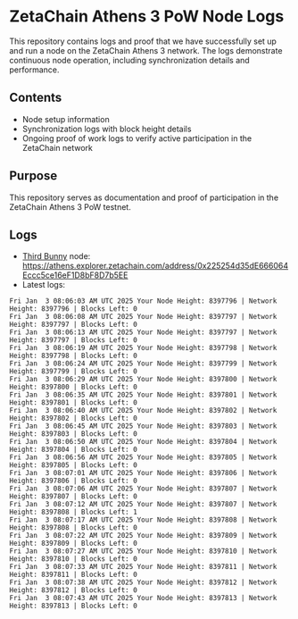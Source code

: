 # ZetaChain Athens 3 PoW Node Logs
This repository contains logs and proof that we have successfully set up and run a node on the ZetaChain Athens 3 network. The logs demonstrate continuous node operation, including synchronization details and performance.

## Contents
- Node setup information
- Synchronization logs with block height details
- Ongoing proof of work logs to verify active participation in the ZetaChain network

## Purpose
This repository serves as documentation and proof of participation in the ZetaChain Athens 3 PoW testnet.

## Logs

- [Third Bunny](https://thirdbunny.xyz/) node: https://athens.explorer.zetachain.com/address/0x225254d35dE666064Eccc5ce16eF1D8bF8D7b5EE
- Latest logs:
```
Fri Jan  3 08:06:03 AM UTC 2025 Your Node Height: 8397796 | Network Height: 8397796 | Blocks Left: 0
Fri Jan  3 08:06:08 AM UTC 2025 Your Node Height: 8397797 | Network Height: 8397797 | Blocks Left: 0
Fri Jan  3 08:06:13 AM UTC 2025 Your Node Height: 8397797 | Network Height: 8397797 | Blocks Left: 0
Fri Jan  3 08:06:19 AM UTC 2025 Your Node Height: 8397798 | Network Height: 8397798 | Blocks Left: 0
Fri Jan  3 08:06:24 AM UTC 2025 Your Node Height: 8397799 | Network Height: 8397799 | Blocks Left: 0
Fri Jan  3 08:06:29 AM UTC 2025 Your Node Height: 8397800 | Network Height: 8397800 | Blocks Left: 0
Fri Jan  3 08:06:35 AM UTC 2025 Your Node Height: 8397801 | Network Height: 8397801 | Blocks Left: 0
Fri Jan  3 08:06:40 AM UTC 2025 Your Node Height: 8397802 | Network Height: 8397802 | Blocks Left: 0
Fri Jan  3 08:06:45 AM UTC 2025 Your Node Height: 8397803 | Network Height: 8397803 | Blocks Left: 0
Fri Jan  3 08:06:50 AM UTC 2025 Your Node Height: 8397804 | Network Height: 8397804 | Blocks Left: 0
Fri Jan  3 08:06:56 AM UTC 2025 Your Node Height: 8397805 | Network Height: 8397805 | Blocks Left: 0
Fri Jan  3 08:07:01 AM UTC 2025 Your Node Height: 8397806 | Network Height: 8397806 | Blocks Left: 0
Fri Jan  3 08:07:06 AM UTC 2025 Your Node Height: 8397807 | Network Height: 8397807 | Blocks Left: 0
Fri Jan  3 08:07:12 AM UTC 2025 Your Node Height: 8397807 | Network Height: 8397808 | Blocks Left: 1
Fri Jan  3 08:07:17 AM UTC 2025 Your Node Height: 8397808 | Network Height: 8397808 | Blocks Left: 0
Fri Jan  3 08:07:22 AM UTC 2025 Your Node Height: 8397809 | Network Height: 8397809 | Blocks Left: 0
Fri Jan  3 08:07:27 AM UTC 2025 Your Node Height: 8397810 | Network Height: 8397810 | Blocks Left: 0
Fri Jan  3 08:07:33 AM UTC 2025 Your Node Height: 8397811 | Network Height: 8397811 | Blocks Left: 0
Fri Jan  3 08:07:38 AM UTC 2025 Your Node Height: 8397812 | Network Height: 8397812 | Blocks Left: 0
Fri Jan  3 08:07:43 AM UTC 2025 Your Node Height: 8397813 | Network Height: 8397813 | Blocks Left: 0
```
